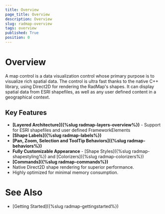 ```yaml
---
title: Overview
page_title: Overview
description: Overview
slug: radmap-overview
tags: overview
published: True
position: 0
---
```


# Overview

A map control is a data visualization control whose primary purpose is to visualize rich spatial data.
The control is ultra fast thanks to the native C++ library, using Direct2D for rendering the RadMap's shapes.
It can display spatial data from ESRI shapefiles, as well as any user defined content in a geographical context.


## Key Features

* **[Layered Architecture]({%slug radmap-layers-overview%})** - Support for ESRI shapefiles and user defined FrameworkElements
* **[Shape Labels]({%slug radmap-labels%})**
* **[Pan, Zoom, Selection and ToolTip Behaviors]({%slug radmap-behaviors%})**
* **Fully Customizable Appearance** - [Shape Styles]({%slug radmap-shapestyling%}) and [Colorizers]({%slug radmap-colorizers%})
* **[Commands]({%slug radmap-commands%})**
* Native Direct2D shape rendering for superior performance.
* Highly optimized for minimal memory consumption.

# See Also

 * [Getting Started]({%slug radmap-gettingstarted%})
